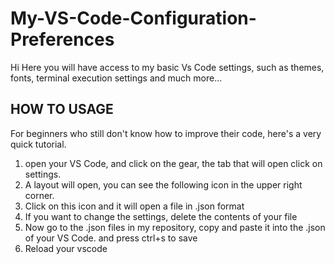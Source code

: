 # My-VS-Code-Configuration-Preferences

Hi Here you will have access to my basic Vs Code settings, such as themes, fonts, terminal execution settings and much more...

<h2>HOW TO USAGE</H2>
For beginners who still don't know how to improve their code, here's a very quick tutorial.

<ol>
  <li> open your VS Code, and click on the gear, the tab that will open click on settings.  </li>
  <li>A layout will open, you can see the following icon in the upper right corner.</li>
  <img src="">
  <li> Click on this icon and it will open a file in .json format </li>
  <li> If you want to change the settings, delete the contents of your file</li>
  <li> Now go to the .json files in my repository, copy and paste it into the .json of your VS Code. and press ctrl+s to save</li>
  <li> Reload your vscode</li>
</ol>
